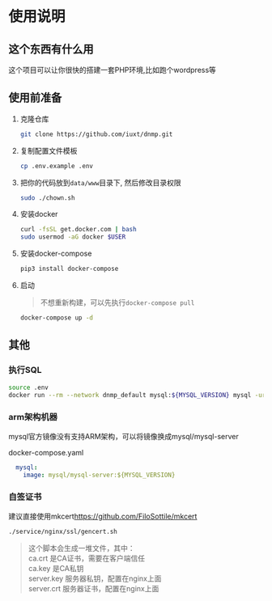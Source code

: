 # 使用说明

## 这个东西有什么用

这个项目可以让你很快的搭建一套PHP环境,比如跑个wordpress等

## 使用前准备

1. 克隆仓库

    ```bash
    git clone https://github.com/iuxt/dnmp.git
    ```

1. 复制配置文件模板

    ```bash
    cp .env.example .env
    ```

1. 把你的代码放到`data/www`目录下, 然后修改目录权限

    ```bash
    sudo ./chown.sh
    ```

1. 安装docker

    ```bash
    curl -fsSL get.docker.com | bash
    sudo usermod -aG docker $USER
    ```

1. 安装docker-compose

    ```bash
    pip3 install docker-compose
    ```

1. 启动

    > 不想重新构建，可以先执行`docker-compose pull`

    ```bash
    docker-compose up -d
    ```

## 其他

### 执行SQL

```bash
source .env
docker run --rm --network dnmp_default mysql:${MYSQL_VERSION} mysql -uroot -hmysql -p${MYSQL_ROOT_PASSWORD}  -e 'CREATE DATABASE `wordpress` CHARACTER SET 'utf8mb4' COLLATE 'utf8mb4_general_ci';'
```

### arm架构机器

mysql官方镜像没有支持ARM架构，可以将镜像换成mysql/mysql-server

docker-compose.yaml

```yaml
  mysql:
    image: mysql/mysql-server:${MYSQL_VERSION}
```

### 自签证书

建议直接使用mkcert<https://github.com/FiloSottile/mkcert>

```bash
./service/nginx/ssl/gencert.sh
```

> 这个脚本会生成一堆文件，其中：  
> ca.crt      是CA证书，需要在客户端信任  
> ca.key      是CA私钥  
> server.key  服务器私钥，配置在nginx上面  
> server.crt  服务器证书，配置在nginx上面  
